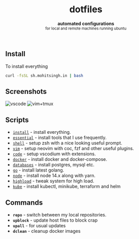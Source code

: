 <h1 align="center">dotfiles</h1>
<p align="center">
  <b>automated configurations</b><br/>
  <sub>for local and remote machines running ubuntu</sub>
</p>
<br />

## Install

To install everything

```sh
curl -fsSL sh.mohitsingh.in | bash
```

## Screenshots

![vscode](https://user-images.githubusercontent.com/4941333/115149391-7fc87100-a081-11eb-9efa-dc9026190fa7.png)
![vim+tmux](https://user-images.githubusercontent.com/4941333/115153605-8b716300-a094-11eb-82ff-a9090f887887.png)

## Scripts

- [`install`][1] - install everything.
- [`essential`][2] - install tools that I use frequently.
- [`shell`][3] - setup zsh with a nice looking useful prompt.
- [`vim`][4] - setup neovim with coc, fzf and other useful plugins.
- [`code`][5] - setup vscodium with extensions.
- [`docker`][6] - install docker and docker-compose.
- [`databases`][7] - install postgres, mysql etc.
- [`go`][8] - install latest golang.
- [`node`][9] - install node 14.x along with yarn.
- [`highload`][10] - tweak system for high load.
- [`kube`][11] - install kubectl, minikube, terraform and helm

[1]: scripts/install
[2]: scripts/essential
[3]: scripts/shell
[4]: scripts/vim
[5]: scripts/code
[6]: scripts/docker
[7]: scripts/databases
[8]: scripts/go
[9]: scripts/node
[10]: scripts/highload
[11]: scripts/kube

## Commands

- **`repo`** - switch between my local repositories.
- **`upblock`** - update host files to block crap
- **`upall`** - for usual updates
- **`dclean`** - cleanup docker images
